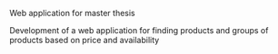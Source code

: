 Web application for master thesis

Development of a web application for finding products and groups of products based on price and availability
